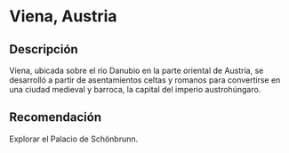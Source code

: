 # Viena, Austria

## Descripción
Viena, ubicada sobre el río Danubio en la parte oriental de Austria, se desarrolló a partir de asentamientos celtas y romanos para convertirse en una ciudad medieval y barroca, la capital del imperio austrohúngaro.

## Recomendación
Explorar el Palacio de Schönbrunn.
